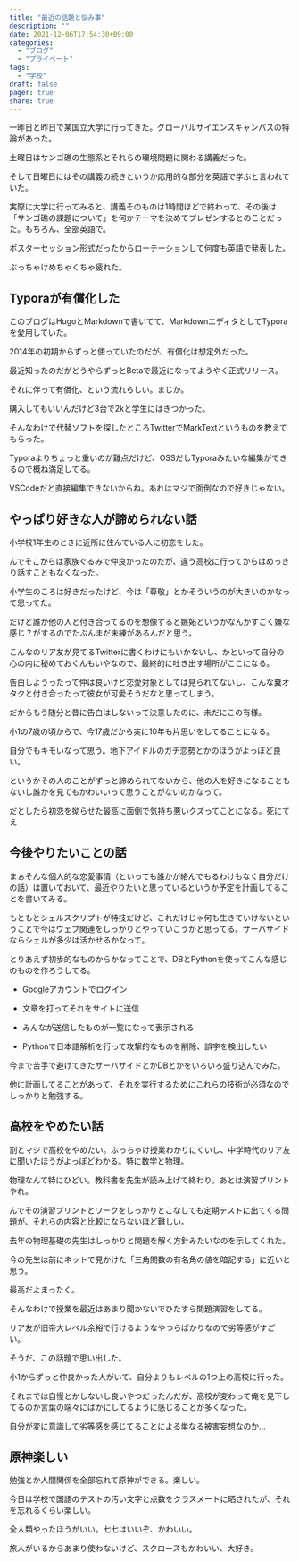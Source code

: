 ```yaml
---
title: "最近の話題と悩み事"
description: ""
date: 2021-12-06T17:54:30+09:00
categories:
  - "ブログ"
  - "プライベート"
tags:
  - "学校"
draft: false
pager: true
share: true
---
```


一昨日と昨日で某国立大学に行ってきた。グローバルサイエンスキャンパスの特論があった。

土曜日はサンゴ礁の生態系とそれらの環境問題に関わる講義だった。

そして日曜日にはその講義の続きというか応用的な部分を英語で学ぶと言われていた。

実際に大学に行ってみると、講義そのものは1時間ほどで終わって、その後は「サンゴ礁の課題について」を何かテーマを決めてプレゼンするとのことだった。もちろん、全部英語で。


ポスターセッション形式だったからローテーションして何度も英語で発表した。

ぶっちゃけめちゃくちゃ疲れた。

## Typoraが有償化した

このブログはHugoとMarkdownで書いてて、MarkdownエディタとしてTyporaを愛用していた。

2014年の初期からずっと使っていたのだが、有償化は想定外だった。

最近知ったのだがどうやらずっとBetaで最近になってようやく正式リリース。

それに伴って有償化、という流れらしい。まじか。

購入してもいいんだけど3台で2kと学生にはきつかった。

そんなわけで代替ソフトを探したところTwitterでMarkTextというものを教えてもらった。

Typoraよりちょっと重いのが難点だけど、OSSだしTyporaみたいな編集ができるので概ね満足してる。

VSCodeだと直接編集できないからね。あれはマジで面倒なので好きじゃない。

## やっぱり好きな人が諦められない話

小学校1年生のときに近所に住んでいる人に初恋をした。

んでそこからは家族ぐるみで仲良かったのだが、違う高校に行ってからはめっきり話すこともなくなった。

小学生のころは好きだったけど、今は「尊敬」とかそういうのが大きいのかなって思ってた。

だけど誰か他の人と付き合ってるのを想像すると嫉妬というかなんかすごく嫌な感じ？がするのでたぶんまだ未練があるんだと思う。

こんなのリア友が見てるTwitterに書くわけにもいかないし、かといって自分の心の内に秘めておくんもいやなので、最終的に吐き出す場所がここになる。

告白しようったって仲は良いけど恋愛対象としては見られてないし、こんな糞オタクと付き合ったって彼女が可愛そうだなと思ってしまう。

だからもう随分と昔に告白はしないって決意したのに、未だにこの有様。

小1の7歳の頃からで、今17歳だから実に10年も片思いをしてることになる。

自分でもキモいなって思う。地下アイドルのガチ恋勢とかのほうがよっぽど良い。

というかその人のことがずっと諦められてないから、他の人を好きになることもないし誰かを見てもかわいいって思うことがないのかなって。

だとしたら初恋を拗らせた最高に面倒で気持ち悪いクズってことになる。死にてえ

## 今後やりたいことの話

まぁそんな個人的な恋愛事情（といっても誰かが絡んでもるわけもなく自分だけの話）は置いておいて、最近やりたいと思っているというか予定を計画してることを書いてみる。

もともとシェルスクリプトが特技だけど、これだけじゃ何も生きていけないということで今はウェブ関連をしっかりとやっていこうかと思ってる。サーバサイドならシェルが多少は活かせるかなって。

とりあえず初歩的なものからかなってことで、DBとPythonを使ってこんな感じのものを作ろうしてる。

- Googleアカウントでログイン

- 文章を打ってそれをサイトに送信

- みんなが送信したものが一覧になって表示される

- Pythonで日本語解析を行って攻撃的なものを削除、誤字を検出したい

今まで苦手で避けてきたサーバサイドとかDBとかをいろいろ盛り込んでみた。

他に計画してることがあって、それを実行するためにこれらの技術が必須なのでしっかりと勉強する。

## 高校をやめたい話

割とマジで高校をやめたい。ぶっちゃけ授業わかりにくいし、中学時代のリア友に聞いたほうがよっぽどわかる。特に数学と物理。

物理なんて特にひどい。教科書を先生が読み上げて終わり。あとは演習プリントやれ。

んでその演習プリントとワークをしっかりとこなしても定期テストに出てくる問題が、それらの内容と比較にならないほど難しい。

去年の物理基礎の先生はしっかりと問題を解く方針みたいなのを示してくれた。

今の先生は前にネットで見かけた「三角関数の有名角の値を暗記する」に近いと思う。

最高だよまったく。

そんなわけで授業を最近はあまり聞かないでひたすら問題演習をしてる。

リア友が旧帝大レベル余裕で行けるようなやつらばかりなので劣等感がすごい。

そうだ、この話題で思い出した。

小1からずっと仲良かった人がいて、自分よりもレベルの1つ上の高校に行った。

それまでは自慢とかしないし良いやつだったんだが、高校が変わって俺を見下してるのか言葉の端々にばかにしてるように感じることが多くなった。

自分が変に意識して劣等感を感じてることによる単なる被害妄想なのか...

## 原神楽しい

勉強とか人間関係を全部忘れて原神ができる。楽しい。

今日は学校で国語のテストの汚い文字と点数をクラスメートに晒されたが、それを忘れるくらい楽しい。

全人類やったほうがいい。七七はいいぞ、かわいい。

旅人がいるからあまり使わないけど、スクロースもかわいい、大好き。
